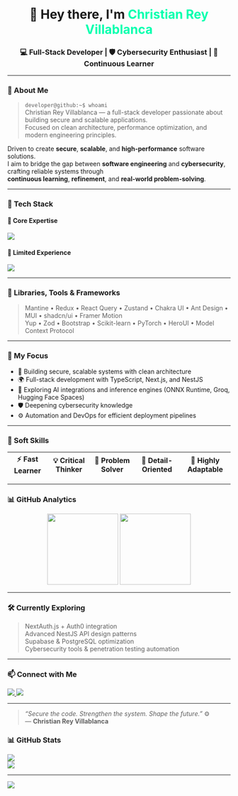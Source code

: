 <h1 align="center">👋 Hey there, I'm <span style="color:#00ffae;">Christian Rey Villablanca</span></h1>
<h3 align="center">💻 Full-Stack Developer | 🛡️ Cybersecurity Enthusiast | 🚀 Continuous Learner</h3>

---

### 🧠 About Me

> `developer@github:~$ whoami`  
> Christian Rey Villablanca — a full-stack developer passionate about building secure and scalable applications.  
> Focused on clean architecture, performance optimization, and modern engineering principles.

Driven to create **secure**, **scalable**, and **high-performance** software solutions.  
I aim to bridge the gap between **software engineering** and **cybersecurity**, crafting reliable systems through  
**continuous learning**, **refinement**, and **real-world problem-solving**.

---

### 🧩 Tech Stack

#### 🚀 Core Expertise
<p align="left">
  <img src="https://skillicons.dev/icons?i=js,ts,nextjs,nestjs,nodejs,express,react,reactnative,mongodb,tailwind&theme=dark" />
</p>

#### 🧰 Limited Experience
<p align="left">
  <img src="https://skillicons.dev/icons?i=java,php,python,laravel,vite,fastapi,redis,firebase,mysql,sqlite,docker,git,aws,gcp,nginx,apache&theme=dark" />
</p>

---

### 🧩 Libraries, Tools & Frameworks

> Mantine • Redux • React Query • Zustand • Chakra UI • Ant Design • MUI • shadcn/ui • Framer Motion  
> Yup • Zod • Bootstrap • Scikit-learn • PyTorch • HeroUI • Model Context Protocol  

---

### 🧠 My Focus

- 🧩 Building secure, scalable systems with clean architecture  
- 🌍 Full-stack development with TypeScript, Next.js, and NestJS  
- 🧠 Exploring AI integrations and inference engines (ONNX Runtime, Groq, Hugging Face Spaces)  
- 🛡️ Deepening cybersecurity knowledge  
- ⚙️ Automation and DevOps for efficient deployment pipelines  

---

### 🧵 Soft Skills

| ⚡ Fast Learner | 💡 Critical Thinker | 🧩 Problem Solver | 🧠 Detail-Oriented | 🔄 Highly Adaptable |
|:---------------:|:------------------:|:----------------:|:-----------------:|:-------------------:|

---

### 📊 GitHub Analytics

<p align="center">
  <img src="https://github-readme-stats.vercel.app/api?username=chryzxc&show_icons=true&theme=radical" height="160" />
  <img src="https://github-readme-stats.vercel.app/api/top-langs/?username=chryzxc&layout=compact&theme=radical" height="160" />
</p>

---

### 🛠️ Currently Exploring

> NextAuth.js + Auth0 integration  
> Advanced NestJS API design patterns  
> Supabase & PostgreSQL optimization  
> Cybersecurity tools & penetration testing automation  

---

### 📫 Connect with Me

<p align="left">
  <a href="https://github.com/chryzxc" target="_blank">
    <img src="https://img.shields.io/badge/GitHub-%23181717.svg?style=for-the-badge&logo=github&logoColor=white"/>
  </a>
  <a href="https://linkedin.com/in/chryzxc" target="_blank">
    <img src="https://img.shields.io/badge/LinkedIn-%230A66C2.svg?style=for-the-badge&logo=linkedin&logoColor=white"/>
  </a>
</p>

---

> _“Secure the code. Strengthen the system. Shape the future.”_ ⚙️  
> — **Christian Rey Villablanca**



###  📊 GitHub Stats
![](https://github-readme-streak-stats.herokuapp.com/?user=chryzxc&theme=dark&hide_border=false)<br/>
![](https://github-readme-stats.vercel.app/api/top-langs/?username=chryzxc&theme=dark&hide_border=false&include_all_commits=false&count_private=false&layout=compact)

---
[![](https://visitcount.itsvg.in/api?id=chryzxc&icon=0&color=0)](https://visitcount.itsvg.in)

